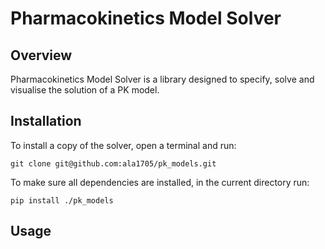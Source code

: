 # Pharmacokinetics Model Solver

## Overview

Pharmacokinetics Model Solver is a library designed to specify, solve and 
visualise the solution of a PK model. 

## Installation

To install a copy of the solver, open a terminal and run:

	git clone git@github.com:ala1705/pk_models.git

To make sure all dependencies are installed, in the current directory run:

	pip install ./pk_models

## Usage
